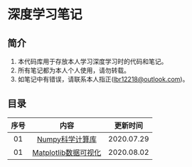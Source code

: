 # 深度学习笔记

## 简介

1. 本代码库用于存放本人学习深度学习时的代码和笔记。
2. 所有笔记都为本人个人使用，请勿转载。
3. 如笔记中有错误，请联系本人指正(lbr12218@outlook.com)。

## 目录

| 序号 |                             内容                             |  更新时间  |
| :--: | :----------------------------------------------------------: | :--------: |
|  01  | [Numpy科学计算库](https://github.com/12218/Deep-Learning-Notes/tree/master/Numpy) | 2020.07.29 |
|  01  | [Matplotlib数据可视化](https://github.com/12218/Deep-Learning-Notes/tree/master/Matplotlib) | 2020.08.02 |

